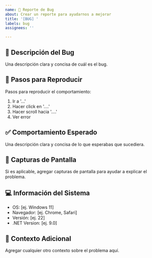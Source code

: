 ```yaml
---
name: 🐛 Reporte de Bug
about: Crear un reporte para ayudarnos a mejorar
title: '[BUG] '
labels: bug
assignees: ''

---
```


## 🐛 Descripción del Bug
Una descripción clara y concisa de cuál es el bug.

## 🔄 Pasos para Reproducir
Pasos para reproducir el comportamiento:
1. Ir a '...'
2. Hacer click en '....'
3. Hacer scroll hacia '....'
4. Ver error

## ✅ Comportamiento Esperado
Una descripción clara y concisa de lo que esperabas que sucediera.

## 📸 Capturas de Pantalla
Si es aplicable, agregar capturas de pantalla para ayudar a explicar el problema.

## 💻 Información del Sistema
- OS: [ej. Windows 11]
- Navegador: [ej. Chrome, Safari]
- Versión: [ej. 22]
- .NET Version: [ej. 9.0]

## 📝 Contexto Adicional
Agregar cualquier otro contexto sobre el problema aquí.
